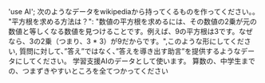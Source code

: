 'use AI';
次のようなデータをwikipediaから持ってくるものを作ってください。。
"平方根を求める方法は？": "数値の平方根を求めるには、その数値の2乗が元の数値と等しくなる数値を見つけることです。例えば、9の平方根は3です。なぜなら、3の2乗（つまり、3 * 3）が9だからです。",このような形にしてください,
質問に対して、”答え”ではなく、”答えを導き出す助言”を提供するようなデータにしてください。
学習支援AIのデータとして使います。
算数の、中学生までの、つまずきやすいところを全てつかってください
